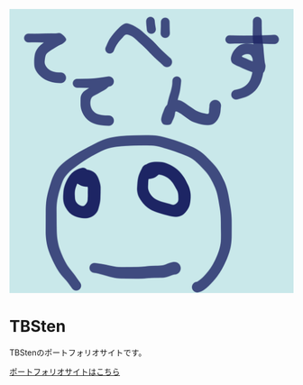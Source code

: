 ![tbsten-icon](/public/tbsten500x500.png)

# TBSten

TBStenのポートフォリオサイトです。

[ポートフォリオサイトはこちら](https://tbsten.me)
